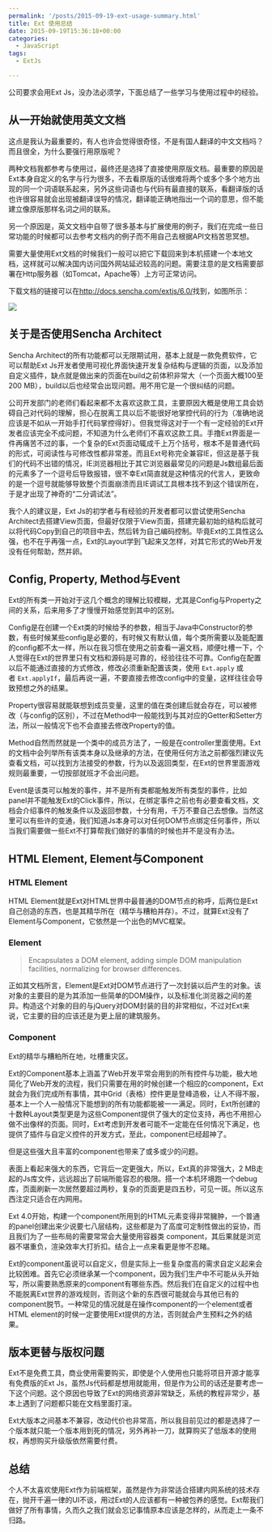 ```yaml
---
permalink: '/posts/2015-09-19-ext-usage-summary.html'
title: Ext 使用总结
date: 2015-09-19T15:36:18+00:00
categories:
  - JavaScript
tags:
  - ExtJs

---
```




公司要求会用Ext Js，没办法必须学，下面总结了一些学习与使用过程中的经验。<!--more-->

## 从一开始就使用英文文档

这点是我认为最重要的，有人也许会觉得很奇怪，不是有国人翻译的中文文档吗？而且很全，为什么要强行用原版呢？

两种文档我都参考与使用过，最终还是选择了直接使用原版文档。最重要的原因是Ext本身自定义的名字与行为很多，不去看原版的话很难将两个或多个多个地方出现的同一个词语联系起来，另外这些词语也与代码有最直接的联系，看翻译版的话也许很容易就会出现被翻译误导的情况，翻译能正确地指出一个词的意思，但不能建立像原版那样名词之间的联系。

另一个原因是，英文文档中自带了很多基本与扩展使用的例子，我们在完成一些日常功能的时候都可以去参考文档内的例子而不用自己去根据API文档苦思冥想。

需要大量使用Ext文档的时候我们一般可以把它下载回来到本机搭建一个本地文档，这样就可以解决国内访问国外网站延迟较高的问题。需要注意的是文档需要部署在Http服务器（如Tomcat，Apache等）上方可正常访问。

下载文档的链接可以在<a href="http://docs.sencha.com/extjs/6.0/" target="_blank">http://docs.sencha.com/extjs/6.0/</a>找到，如图所示：

![](https://user-images.githubusercontent.com/5960988/48595776-3b58b880-e991-11e8-9c65-216cefe812c6.png)

## 关于是否使用Sencha Architect

Sencha Architect的所有功能都可以无限期试用，基本上就是一款免费软件，它可以帮助Ext Js开发者使用可视化界面快速开发复杂结构与逻辑的页面，以及添加自定义插件，缺点就是做出来的页面在build之前体积非常大（一个页面大概100至200 MB），build以后也经常会出现问题。用不用它是一个很纠结的问题。

公司开发部门的老师们看起来都不太喜欢这款工具，主要原因大概是使用工具会妨碍自己对代码的理解，担心在脱离工具以后不能很好地掌控代码的行为（准确地说应该是不如从一开始手打代码掌控得好）。但我觉得这对于一个有一定经验的Ext开发者应该完全不成问题，不知道为什么老师们不喜欢这款工具。手撸Ext界面是一件再痛苦不过的事，一个复杂的Ext页面动辄成千上万个括号，根本不是普通代码的形式，可阅读性与可修改性都非常差。而且Ext号称完全兼容IE，但这是基于我们的代码不出错的情况，IE浏览器相比于其它浏览器最常见的问题是Js数组最后面的元素多了一个逗号后导致报错，很不幸Ext简直就是这种情况的代言人，更致命的是一个逗号就能够导致整个页面崩溃而且IE调试工具根本找不到这个错误所在，于是才出现了神奇的“二分调试法”。

我个人的建议是，Ext Js的初学者与有经验的开发者都可以尝试使用Sencha Architect去搭建View页面，但最好仅限于View页面，搭建完最初始的结构后就可以将代码Copy到自己的项目中去，然后转为自己编码控制。毕竟Ext的工具性这么强，也不在乎再强一点，Ext的Layout学到飞起来又怎样，对其它形式的Web开发没有任何帮助，然并卵。

## Config, Property, Method与Event

Ext的所有类一开始对于这几个概念的理解比较模糊，尤其是Config与Property之间的关系，后来用多了才慢慢开始感觉到其中的区别。

Config是在创建一个Ext类的时候给予的参数，相当于Java中Constructor的参数，有些时候某些config是必要的，有时候又有默认值，每个类所需要以及能配置的config都不太一样，所以在我习惯在使用之前查看一遍文档，顺便吐槽一下，个人觉得在Ext的世界里只有文档和源码是可靠的，经验往往不可靠。Config在配置以后不能通过直接的方式修改，修改必须重新配置该类，使用 `Ext.apply` 或者 `Ext.applyIf`，最后再说一遍，不要直接去修改config中的变量，这样往往会导致预想之外的结果。

Property很容易就能联想到成员变量，这里的值在类创建后就会存在，可以被修改（与config的区别），不过在Method中一般能找到与其对应的Getter和Setter方法，所以一般情况下也不会直接去修改Property的值。

Method自然而然就是一个类中的成员方法了，一般是在controller里面使用。Ext的文档中会列举所有该类本身以及继承的方法，在使用任何方法之前都强烈建议先查看文档，可以找到方法接受的参数，行为以及返回类型，在Ext的世界里面游戏规则最重要，一切按部就班才不会出问题。

Event是该类可以触发的事件，并不是所有类都能触发所有类型的事件，比如panel并不能触发Ext的Click事件，所以，在绑定事件之前也有必要查看文档，文档会介绍事件的触发条件以及返回参数，十分有用，千万不要自己去想像。当然这里可以有些许的变通，我们知道Js本身可以对任何DOM节点绑定任何事件，所以当我们需要做一些Ext不打算帮我们做好的事情的时候也并不是没有办法。

## HTML Element, Element与Component

### HTML Element

HTML Element就是Ext对HTML世界中最普通的DOM节点的称呼，后两位是Ext自己创造的东西，也是其精华所在（精华与糟粕并存）。不过，就算Ext没有了Element与Component，它依然是一个出色的MVC框架。

### Element

> Encapsulates a DOM element, adding simple DOM manipulation facilities, normalizing for browser differences.

正如其文档所言，Element是Ext对DOM节点进行了一次封装以后产生的对象。该对象的主要目的是为其添加一些简单的DOM操作，以及标准化浏览器之间的差异。构造这个对象的目的与jQuery对DOM封装的目的非常相似，不过对Ext来说，它主要的目的应该还是为更上层的建筑服务。

### Component

Ext的精华与糟粕所在地，吐槽重灾区。

Ext的Component基本上涵盖了Web开发平常会用到的所有控件与功能，极大地简化了Web开发的流程，我们只需要在用的时候创建一个相应的component，Ext就会为我们完成所有事情，其中Grid（表格）控件更是登峰造极，让人不得不服，基本上一个人一般情况下能想到的所有功能都能被一一满足。同时，Ext所创建的十数种Layout类型更是为这些Component提供了强大的定位支持，再也不用担心做不出像样的页面。同时，Ext考虑到开发者可能不一定能在任何情况下满足，也提供了插件与自定义控件的开发方式，至此，component已经超神了。

但是这些强大且丰富的component也带来了或多或少的问题。

表面上看起来强大的东西，它背后一定更强大，所以，Ext真的非常强大，2 MB走起的Js库文件，远远超出了前端所能容忍的极限。搭一个本机环境跑一个debug库，页面刷新一次居然要超过两秒，复杂的页面更是四五秒，可见一斑。所以这东西注定只适合在内网用。

Ext 4.0开始，构建一个component所用到的HTML元素变得非常臃肿，一个普通的panel创建出来少说要七八层结构，这些都是为了高度可定制性做出的妥协，而且我们为了一些布局的需要常常会大量使用容器类 component，其后果就是浏览器不堪重负，渲染效率大打折扣。结合上一点来看更是惨不忍睹。

Ext的component虽说可以自定义，但是实际上一些复杂度高的需求自定义起来会比较困难。首先它必须继承某一个component，因为我们生产中不可能从头开始写，所以需要熟悉原来的component有哪些东西。然后我们在自定义的过程中也不能脱离Ext世界的游戏规则，否则这个新的东西很可能就会与其他已有的component脱节。一种常见的情况就是在操作component的一个element或者HTML element的时候一定要使用Ext提供的方法，否则就会产生预料之外的结果。

## 版本更替与版权问题

Ext不是免费工具，商业使用需要购买，即使是个人使用也只能将项目开源才能享有免费版的Ext Js，虽然Js代码都是想用就能用，但是作为公司的话还是要考虑一下这个问题。这个原因也导致了Ext的网络资源非常缺乏，系统的教程非常少，基本上遇到了问题都只能在文档里面打滚。

Ext大版本之间基本不兼容，改动代价也非常高，所以我目前见过的都是选择了一个版本就只能一个版本用到死的情况，另外再补一刀，就算购买了低版本的使用权，再想购买升级版依然需要付费。

## 总结

个人不太喜欢使用Ext作为前端框架，虽然是作为非常适合搭建内网系统的技术存在，抛开千遍一律的UI不谈，用过Ext的人应该都有一种被包养的感觉。Ext帮我们做好了所有事情，久而久之我们就会忘记事情原本应该是怎样的，从而走上一条不归路。
